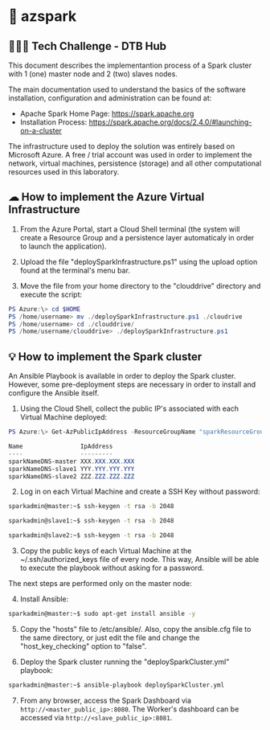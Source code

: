 # 🚚 azspark

## 👩🏿‍💻 Tech Challenge - DTB Hub

This document describes the implementantion process of a Spark cluster with 1 (one) master node and 2 (two) slaves nodes.

The main documentation used to understand the basics of the software installation, configuration and administration can be found at:

- Apache Spark Home Page: <https://spark.apache.org>
- Installation Process: <https://spark.apache.org/docs/2.4.0/#launching-on-a-cluster>

The infrastructure used to deploy the solution was entirely based on Microsoft Azure. A free / trial account was used in order to implement the network, virtual machines, persistence (storage) and all other computational resources used in this laboratory.

## ☁ How to implement the Azure Virtual Infrastructure

1. From the Azure Portal, start a Cloud Shell terminal (the system will create a Resource Group and a persistence layer automaticaly in order to launch the application).

2. Upload the file "deploySparkInfrastructure.ps1" using the upload option found at the terminal's menu bar.

3. Move the file from your home directory to the "clouddrive" directory and execute the script:

~~~~powershell
PS Azure:\> cd $HOME
PS /home/username> mv ./deploySparkInfrastructure.ps1 ./cloudrive
PS /home/username> cd ./clouddrive/
PS /home/username/clouddrive> ./deploySparkInfrastructure.ps1
~~~~

## 💡 How to implement the Spark cluster

An Ansible Playbook is available in order to deploy the Spark cluster. However, some pre-deployment steps are necessary in order to install and configure the Ansible itself.

1. Using the Cloud Shell, collect the public IP's associated with each Virtual Machine deployed:

~~~~powershell
PS Azure:\> Get-AzPublicIpAddress -ResourceGroupName "sparkResourceGroup" | Select "Name", "IpAddress"

Name                IpAddress
----                ---------
sparkNameDNS-master XXX.XXX.XXX.XXX
sparkNameDNS-slave1 YYY.YYY.YYY.YYY
sparkNameDNS-slave2 ZZZ.ZZZ.ZZZ.ZZZ
~~~~

2. Log in on each Virtual Machine and create a SSH Key without password:

~~~~bash
sparkadmin@master:~$ ssh-keygen -t rsa -b 2048
~~~~

~~~~bash
sparkadmin@slave1:~$ ssh-keygen -t rsa -b 2048
~~~~

~~~~bash
sparkadmin@slave2:~$ ssh-keygen -t rsa -b 2048
~~~~

3. Copy the public keys of each Virtual Machine at the ~/.ssh/authorized_keys file of every node. This way, Ansible will be able to execute the playbook without asking for a password.

The next steps are performed only on the master node:

4. Install Ansible:

~~~~bash
sparkadmin@master:~$ sudo apt-get install ansible -y
~~~~

5. Copy the "hosts" file to /etc/ansible/. Also, copy the ansible.cfg file to the same directory, or just edit the file and change the "host_key_checking" option to "false".

6. Deploy the Spark cluster running the "deploySparkCluster.yml" playbook:

~~~~bash
sparkadmin@master:~$ ansible-playbook deploySparkCluster.yml
~~~~

7. From any browser, access the Spark Dashboard via ```http://<master_public_ip>:8080```. The Worker's dashboard can be accessed via ```http://<slave_public_ip>:8081```.
